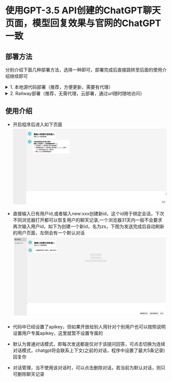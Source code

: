 # 使用GPT-3.5 API创建的ChatGPT聊天页面，模型回复效果与官网的ChatGPT一致
 

## 部署方法
分别介绍下面几种部署方法，选择一种即可，部署完成后直接跳转至后面的使用介绍继续即可
<details>
<summary>1. 本地源代码部署（推荐，方便更新，需要有代理）</summary>

> 前提：python3.7及以上运行环境
> 1. 执行 `pip install -r requirements.txt`安装必要包
> 2. 打开`config.yaml`文件，配置HTTPS_PROXY和OPENAI_API_KEY，相关细节已在配置文件中描述
> 5. 执行`python main.py`运行程序.若程序中未指定apikey也可以在终端执行时添加环境变量，如执行`OPANAI_API_KEY=sk-XXXX python main.py`来运行，其中`sk-XXXX`为你的apikey
> 6. 打开本地浏览器访问`127.0.0.1:5000`,部署完成
> 7. 关于更新，当代码更新时，使用git pull更新重新部署即可  
</details>
<details>
<summary>2. Railway部署（推荐，无需代理，云部署，通过url随时随地访问）</summary>  
  
 
  > . 将会跳转至新页面，依次添加`PORT`,`DEPLOY_ON_RAILWAY`以及`OPENAI_API_KEY`三个环境变量,相应值如下PORT为5000，DEPLOY_ON_RAILWAY为true

 # 方案
 基于langchain构造本地数据知识库，前后端可以直接部署服务，可以回答工作的一些问题
 * 会议室预定
 * 人事变动
 * 新人培训
 * 流程答疑
  
# demo演示


 
  
</details>


## 使用介绍
- 开启程序后进入如下页面  
![image](./images/demo.png)
- 直接输入已有用户id,或者输入new:xxx创建新id，这个id用于绑定会话，下次不同浏览器打开都可以恢复用户的聊天记录,一个浏览器31天内一般不会要求再次输入用户id，如下为创建一个新id，名为zs，下图为发送完成后自动刷新的用户页面，左侧会有一个默认对话  
![image](./images/start.png)  
- 代码中已经设置了apikey，但如果开放给别人用针对个别用户也可以按照说明设置用户专属apikey，这里就暂不设置专属的
- 默认为普通对话模式，即每次发送都是仅对于该提问回答，可点击切换为连续对话模式，chatgpt将会联系上下文(之前的对话，程序中设置了最大5条记录)回复你

- 对话管理，当不使用该对话时，可以点击删除对话，若当前为默认对话，则只可删除聊天记录

